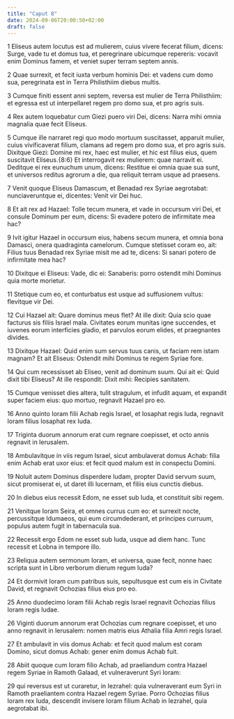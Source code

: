 ```yaml
---
title: "Caput 8"
date: 2024-09-06T20:00:50+02:00
draft: false
---
```



1 Eliseus autem locutus est ad mulierem, cuius vivere fecerat filium, dicens: Surge, vade tu et domus tua, et peregrinare ubicumque repereris: vocavit enim Dominus famem, et veniet super terram septem annis.

2 Quae surrexit, et fecit iuxta verbum hominis Dei: et vadens cum domo sua, peregrinata est in Terra Philisthiim diebus multis.

3 Cumque finiti essent anni septem, reversa est mulier de Terra Philisthiim: et egressa est ut interpellaret regem pro domo sua, et pro agris suis.

4 Rex autem loquebatur cum Giezi puero viri Dei, dicens: Narra mihi omnia magnalia quae fecit Eliseus.

5 Cumque ille narraret regi quo modo mortuum suscitasset, apparuit mulier, cuius vivificaverat filium, clamans ad regem pro domo sua, et pro agris suis. Dixitque Giezi: Domine mi rex, haec est mulier, et hic est filius eius, quem suscitavit Eliseus.{8:6} Et interrogavit rex mulierem: quae narravit ei. Deditque ei rex eunuchum unum, dicens: Restitue ei omnia quae sua sunt, et universos reditus agrorum a die, qua reliquit terram usque ad praesens.

7 Venit quoque Eliseus Damascum, et Benadad rex Syriae aegrotabat: nunciaveruntque ei, dicentes: Venit vir Dei huc.

8 Et ait rex ad Hazael: Tolle tecum munera, et vade in occursum viri Dei, et consule Dominum per eum, dicens: Si evadere potero de infirmitate mea hac?

9 Ivit igitur Hazael in occursum eius, habens secum munera, et omnia bona Damasci, onera quadraginta camelorum. Cumque stetisset coram eo, ait: Filius tuus Benadad rex Syriae misit me ad te, dicens: Si sanari potero de infirmitate mea hac?

10 Dixitque ei Eliseus: Vade, dic ei: Sanaberis: porro ostendit mihi Dominus quia morte morietur.

11 Stetique cum eo, et conturbatus est usque ad suffusionem vultus: flevitque vir Dei.

12 Cui Hazael ait: Quare dominus meus flet? At ille dixit: Quia scio quae facturus sis filiis Israel mala. Civitates eorum munitas igne succendes, et iuvenes eorum interficies gladio, et parvulos eorum elides, et praegnantes divides.

13 Dixitque Hazael: Quid enim sum servus tuus canis, ut faciam rem istam magnam? Et ait Eliseus: Ostendit mihi Dominus te regem Syriae fore.

14 Qui cum recessisset ab Eliseo, venit ad dominum suum. Qui ait ei: Quid dixit tibi Eliseus? At ille respondit: Dixit mihi: Recipies sanitatem.

15 Cumque venisset dies altera, tulit stragulum, et infudit aquam, et expandit super faciem eius: quo mortuo, regnavit Hazael pro eo.

16 Anno quinto Ioram filii Achab regis Israel, et Iosaphat regis Iuda, regnavit Ioram filius Iosaphat rex Iuda.

17 Triginta duorum annorum erat cum regnare coepisset, et octo annis regnavit in Ierusalem.

18 Ambulavitque in viis regum Israel, sicut ambulaverat domus Achab: filia enim Achab erat uxor eius: et fecit quod malum est in conspectu Domini.

19 Noluit autem Dominus disperdere Iudam, propter David servum suum, sicut promiserat ei, ut daret illi lucernam, et filiis eius cunctis diebus.

20 In diebus eius recessit Edom, ne esset sub Iuda, et constituit sibi regem.

21 Venitque Ioram Seira, et omnes currus cum eo: et surrexit nocte, percussitque Idumaeos, qui eum circumdederant, et principes curruum, populus autem fugit in tabernacula sua.

22 Recessit ergo Edom ne esset sub Iuda, usque ad diem hanc. Tunc recessit et Lobna in tempore illo.

23 Reliqua autem sermonum Ioram, et universa, quae fecit, nonne haec scripta sunt in Libro verborum dierum regum Iuda?

24 Et dormivit Ioram cum patribus suis, sepultusque est cum eis in Civitate David, et regnavit Ochozias filius eius pro eo.

25 Anno duodecimo Ioram filii Achab regis Israel regnavit Ochozias filius Ioram regis Iudae.

26 Viginti duorum annorum erat Ochozias cum regnare coepisset, et uno anno regnavit in Ierusalem: nomen matris eius Athalia filia Amri regis Israel.

27 Et ambulavit in viis domus Achab: et fecit quod malum est coram Domino, sicut domus Achab: gener enim domus Achab fuit.

28 Abiit quoque cum Ioram filio Achab, ad praeliandum contra Hazael regem Syriae in Ramoth Galaad, et vulneraverunt Syri Ioram:

29 qui reversus est ut curaretur, in Iezrahel: quia vulneraverant eum Syri in Ramoth praeliantem contra Hazael regem Syriae. Porro Ochozias filius Ioram rex Iuda, descendit invisere Ioram filium Achab in Iezrahel, quia aegrotabat ibi.

